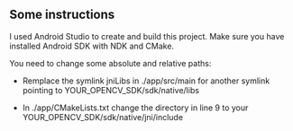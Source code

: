 ## Some instructions

I used Android Studio to create and build this project. Make sure you have installed Android SDK with NDK and CMake.

You need to change some absolute and relative paths:

- Remplace the symlink jniLibs in ./app/src/main for another symlink pointing to YOUR_OPENCV_SDK/sdk/native/libs

- In ./app/CMakeLists.txt change the directory in line 9 to your YOUR_OPENCV_SDK/sdk/native/jni/include


